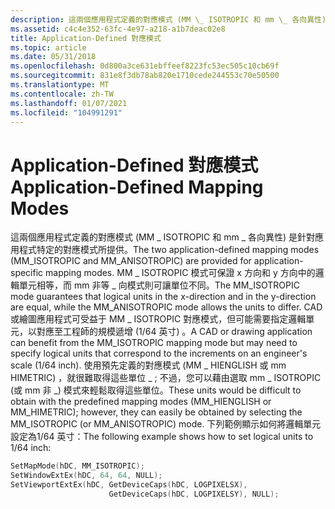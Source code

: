 ```yaml
---
description: 這兩個應用程式定義的對應模式 (MM \_ ISOTROPIC 和 mm \_ 各向異性) 是針對應用程式特定的對應模式所提供。
ms.assetid: c4c4e352-63fc-4e97-a218-a1b7deac02e8
title: Application-Defined 對應模式
ms.topic: article
ms.date: 05/31/2018
ms.openlocfilehash: 0d800a3ce631ebffeef8223fc53ec505c10cb69f
ms.sourcegitcommit: 831e8f3db78ab820e1710cede244553c70e50500
ms.translationtype: MT
ms.contentlocale: zh-TW
ms.lasthandoff: 01/07/2021
ms.locfileid: "104991291"
---
```

# <a name="application-defined-mapping-modes"></a><span data-ttu-id="41c7d-103">Application-Defined 對應模式</span><span class="sxs-lookup"><span data-stu-id="41c7d-103">Application-Defined Mapping Modes</span></span>

<span data-ttu-id="41c7d-104">這兩個應用程式定義的對應模式 (MM \_ ISOTROPIC 和 mm \_ 各向異性) 是針對應用程式特定的對應模式所提供。</span><span class="sxs-lookup"><span data-stu-id="41c7d-104">The two application-defined mapping modes (MM\_ISOTROPIC and MM\_ANISOTROPIC) are provided for application-specific mapping modes.</span></span> <span data-ttu-id="41c7d-105">MM \_ ISOTROPIC 模式可保證 x 方向和 y 方向中的邏輯單元相等，而 mm 非等 \_ 向模式則可讓單位不同。</span><span class="sxs-lookup"><span data-stu-id="41c7d-105">The MM\_ISOTROPIC mode guarantees that logical units in the x-direction and in the y-direction are equal, while the MM\_ANISOTROPIC mode allows the units to differ.</span></span> <span data-ttu-id="41c7d-106">CAD 或繪圖應用程式可受益于 MM \_ ISOTROPIC 對應模式，但可能需要指定邏輯單元，以對應至工程師的規模遞增 (1/64 英寸) 。</span><span class="sxs-lookup"><span data-stu-id="41c7d-106">A CAD or drawing application can benefit from the MM\_ISOTROPIC mapping mode but may need to specify logical units that correspond to the increments on an engineer's scale (1/64 inch).</span></span> <span data-ttu-id="41c7d-107">使用預先定義的對應模式 (MM \_ HIENGLISH 或 mm HIMETRIC) ，就很難取得這些單位 \_ ; 不過，您可以藉由選取 mm \_ ISOTROPIC (或 mm 非 \_) 模式來輕鬆取得這些單位。</span><span class="sxs-lookup"><span data-stu-id="41c7d-107">These units would be difficult to obtain with the predefined mapping modes (MM\_HIENGLISH or MM\_HIMETRIC); however, they can easily be obtained by selecting the MM\_ISOTROPIC (or MM\_ANISOTROPIC) mode.</span></span> <span data-ttu-id="41c7d-108">下列範例顯示如何將邏輯單元設定為1/64 英寸：</span><span class="sxs-lookup"><span data-stu-id="41c7d-108">The following example shows how to set logical units to 1/64 inch:</span></span>


```C++
SetMapMode(hDC, MM_ISOTROPIC); 
SetWindowExtEx(hDC, 64, 64, NULL); 
SetViewportExtEx(hDC, GetDeviceCaps(hDC, LOGPIXELSX), 
                      GetDeviceCaps(hDC, LOGPIXELSY), NULL); 
```



 

 



